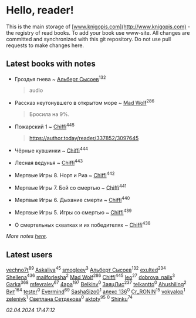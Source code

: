 # Hello, reader!
This is the main storage of [www.knigopis.com](http://www.knigopis.com) - the registry of read books.
To add your book use www-site. All changes are committed and synchronized with this git repository.
Do not use pull requests to make changes here.


## Latest books with notes
* Гроздья гнева ~ [Альберт Сысоев](users/474/47446642-vkontakte)<sup>132</sup>
    > audio

* Рассказ неутонувшего в открытом море ~ [Mad Wolf](users/947/94738840-vkontakte)<sup>286</sup>
    > Бросила на 9%.

* Пожарский 1 ~ [Chiffi](users/105/105831994080785626680-google)<sup>445</sup>
    > https://author.today/reader/337852/3097645

* Чёрные кувшинки ~ [Chiffi](users/105/105831994080785626680-google)<sup>444</sup>

* Лесная ведунья ~ [Chiffi](users/105/105831994080785626680-google)<sup>443</sup>

* Мертвые Игры 8. Норт и Риа ~ [Chiffi](users/105/105831994080785626680-google)<sup>442</sup>

* Мертвые Игры 7. Бой со смертью ~ [Chiffi](users/105/105831994080785626680-google)<sup>441</sup>

* Мертвые Игры 6. Дыхание смерти ~ [Chiffi](users/105/105831994080785626680-google)<sup>440</sup>

* Мертвые Игры 5. Игры со смертью ~ [Chiffi](users/105/105831994080785626680-google)<sup>439</sup>

* О смертельных схватках и их победителях ~ [Chiffi](users/105/105831994080785626680-google)<sup>438</sup>


_More notes [here](latest_books_with_notes.md)._


## Latest users
[vechno7t](users/102/102483077884312127500-google)<sup>89</sup> 
[Askaliya](users/326/326783541-vkontakte)<sup>45</sup> 
[smogleev](users/267/267805152-yandex)<sup>3</sup> 
[Альберт Сысоев](users/474/47446642-vkontakte)<sup>132</sup> 
[exulted](users/100/100599204551896265722-google)<sup>234</sup> 
[Shellena](users/134/13413591548892934957-mailru)<sup>436</sup> 
[mailforlesha](users/836/836484549-yandex)<sup>2</sup> 
[Mad Wolf](users/947/94738840-vkontakte)<sup>286</sup> 
[Chiffi](users/105/105831994080785626680-google)<sup>445</sup> 
[leo](users/106/106915386474260202605-google)<sup>27</sup> 
[dobrova_nails](users/606/6069210-vkontakte)<sup>3</sup> 
[Garka](users/115/115753719718250012620-google)<sup>368</sup> 
[mfevralev](users/140/140966150-vkontakte)<sup>67</sup> 
[4apa](users/117/117392596378069249667-google)<sup>197</sup> 
[Belkinv](users/117/117655821011958723100-google)<sup>0</sup> 
[ЗаяцЛис](users/112/112388384595246311466-google)<sup>237</sup> 
[telkantto](users/105/105132765868492364316-google)<sup>0</sup> 
[Ahushiling](users/116/116407812532669338806-google)<sup>2</sup> 
[Вит](users/300/300273923-vkontakte)<sup>164</sup> 
[tester](users/116/116424012935321035501-google)<sup>0</sup> 
[Evermind](users/302/302928912-vkontakte)<sup>69</sup> 
[SashaSizo0](users/117/117932212421048968285-google)<sup>1</sup> 
[алекс 136](users/184/18475011-vkontakte)<sup>0</sup> 
[Cr_RONIN](users/112/112090473416384685204-google)<sup>15</sup> 
[vokyalop](users/320/32096418-yandex)<sup>1</sup> 
[zeleniyk](users/196/19644235-vkontakte)<sup>1</sup> 
[Светлана Сетдекова](users/158/15877369199589457581-mailru)<sup>0</sup> 
[aktoty](users/275/275766107-vkontakte)<sup>95</sup> 
[](users/113/113821158776347521407-google)<sup>0</sup> 
[Shinku](users/109/109176126475581739292-google)<sup>74</sup> 


_02.04.2024 17:47:12_
